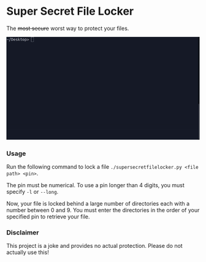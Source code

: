 # Super Secret File Locker

The ~~most secure~~ worst way to protect your files.

![Demo](demo.gif)

### Usage
Run the following command to lock a file `./supersecretfilelocker.py <file path> <pin>`.

The pin must be numerical. To use a pin longer than 4 digits, you must specify `-l` or `--long`.

Now, your file is locked behind a large number of directories each with a number between 0 and 9.
You must enter the directories in the order of your specified pin to retrieve your file.

### Disclaimer
This project is a joke and provides no actual protection. Please do not actually use this!

